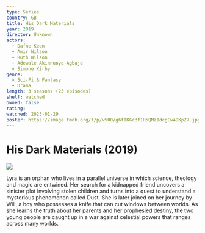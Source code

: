 ```yaml
---
type: Series
country: GB
title: His Dark Materials
year: 2019
director: Unknown
actors:
  - Dafne Keen
  - Amir Wilson
  - Ruth Wilson
  - Adewale Akinnuoye-Agbaje
  - Simone Kirby
genre:
  - Sci-Fi & Fantasy
  - Drama
length: 3 seasons (23 episodes)
shelf: watched
owned: false
rating:
watched: 2023-01-29
poster: https://image.tmdb.org/t/p/w500/g6tIKGc3f1H5QMz1dcgCwADKpZ7.jpg
---
```


# His Dark Materials (2019)

![](https://image.tmdb.org/t/p/w500/g6tIKGc3f1H5QMz1dcgCwADKpZ7.jpg)

Lyra is an orphan who lives in a parallel universe in which science, theology and magic are entwined. Her search for a kidnapped friend uncovers a sinister plot involving stolen children and turns into a quest to understand a mysterious phenomenon called Dust. She is later joined on her journey by Will, a boy who possesses a knife that can cut windows between worlds. As she learns the truth about her parents and her prophesied destiny, the two young people are caught up in a war against celestial powers that ranges across many worlds.
